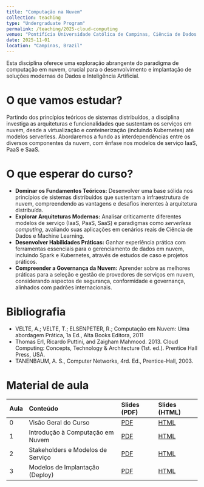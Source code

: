 ```yaml
---
title: "Computação na Nuvem"
collection: teaching
type: "Undergraduate Program"
permalink: /teaching/2025-cloud-computing
venue: "Pontifícia Universidade Católica de Campinas, Ciência de Dados e Inteligência Artificial"
date: 2025-11-01
location: "Campinas, Brazil"
---
```


Esta disciplina oferece uma exploração abrangente do paradigma de computação em nuvem, crucial para o desenvolvimento e implantação de soluções modernas de Dados e Inteligência Artificial.

# O que vamos estudar?

Partindo dos princípios teóricos de sistemas distribuídos, a disciplina investiga as arquiteturas e funcionalidades que sustentam os serviços em nuvem, desde a virtualização e conteinerização (incluindo Kubernetes) até modelos serverless. Abordaremos a fundo as interdependências entre os diversos componentes da nuvem, com ênfase nos modelos de serviço IaaS, PaaS e SaaS.

# O que esperar do curso?

*   **Dominar os Fundamentos Teóricos:** Desenvolver uma base sólida nos princípios de sistemas distribuídos que sustentam a infraestrutura de nuvem, compreendendo as vantagens e desafios inerentes à arquitetura distribuída.
*   **Explorar Arquiteturas Modernas:** Analisar criticamente diferentes modelos de serviço (IaaS, PaaS, SaaS) e paradigmas como *serverless computing*, avaliando suas aplicações em cenários reais de Ciência de Dados e Machine Learning.
*   **Desenvolver Habilidades Práticas:** Ganhar experiência prática com ferramentas essenciais para o gerenciamento de dados em nuvem, incluindo Spark e Kubernetes, através de estudos de caso e projetos práticos.
*   **Compreender a Governança da Nuvem:** Aprender sobre as melhores práticas para a seleção e gestão de provedores de serviços em nuvem, considerando aspectos de segurança, conformidade e governança, alinhados com padrões internacionais.


# Bibliografia

- VELTE, A.; VELTE, T.; ELSENPETER, R.; Computação em Nuvem: Uma abordagem Prática, 1a Ed., Alta Books Editora, 2011
- Thomas Erl, Ricardo Puttini, and Zaigham Mahmood. 2013. Cloud Computing: Concepts, Technology & Architecture (1st. ed.). Prentice Hall Press, USA.
- TANENBAUM, A. S., Computer Networks, 4rd. Ed., Prentice-Hall, 2003.

# Material de aula


| Aula | Conteúdo  | Slides (PDF)  | Slides (HTML) |
|:---------|:-------|:--------|:--------|
| 0 | Visão Geral do Curso| [PDF](https://denmartins.github.io/files/lectures/2025/cloud/00-Cloud-Organizacao.pdf) | [HTML](https://denmartins.github.io/files/lectures/2025/cloud/00-Cloud-Organizacao.html)| 
| 1 | Introdução à Computação em Nuvem| [PDF](https://denmartins.github.io/files/lectures/2025/cloud/01-Cloud-Introducao.pdf) | [HTML](https://denmartins.github.io/files/lectures/2025/cloud/01-Cloud-Introducao.html) |
| 2 | Stakeholders e Modelos de Serviço | [PDF](https://denmartins.github.io/files/lectures/2025/cloud/02-Cloud-Modelos-Servico.pdf) | [HTML](https://denmartins.github.io/files/lectures/2025/cloud/02-Cloud-Modelos-Servico.html) |
| 3 | Modelos de Implantação (Deploy) | [PDF](https://denmartins.github.io/files/lectures/2025/cloud/03-Cloud-Modelos-Implantacao.pdf) | [HTML](https://denmartins.github.io/files/lectures/2025/cloud/03-Cloud-Modelos-Implantacao.html) |
